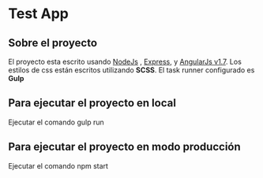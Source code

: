 # Test App

## Sobre el proyecto
El proyecto esta escrito usando [NodeJs](https://nodejs.org/es/) , [Express](http://expressjs.com/es/), y [AngularJs v1.7](https://angularjs.org/).
Los estilos de css están escritos utilizando **SCSS**. El task runner configurado es **Gulp**

## Para ejecutar el proyecto en local
Ejecutar el comando gulp run

## Para ejecutar el proyecto en modo producción
Ejecutar el comando npm start









 